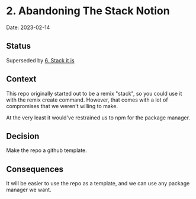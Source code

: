 # 2. Abandoning The Stack Notion

Date: 2023-02-14

## Status

Superseded by [6. Stack it is](0006-stack-it-is.md)

## Context

This repo originally started out to be a remix "stack", so you could use it with
the remix create command. However, that comes with a lot of compromises that we weren't
willing to make.

At the very least it would've restrained us to npm for the package manager.

## Decision

Make the repo a github template.

## Consequences

It will be easier to use the repo as a template, and we can use any package manager we want.

